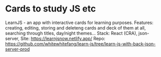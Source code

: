 # Cards to study JS etc
LearnJS - an app with interactive cards for learning purposes. Features: creating, editing, storing and deleteng cards and deck of them at all, searching through titles, day/night themes... Stack: React (CRA), json-server, 
Site:
https://learnjsnow.netlify.app/
Repo:
https://github.com/whitewhitefang/learn-js/tree/learn-js-with-back-json-server-prod
